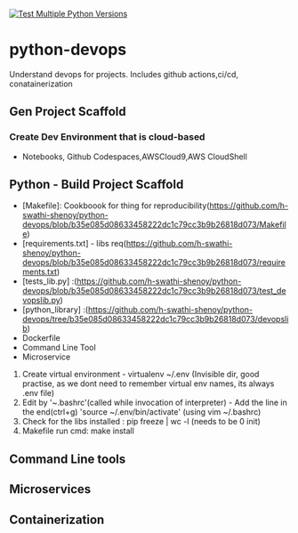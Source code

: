 [![Test Multiple Python Versions](https://github.com/h-swathi-shenoy/python-devops/actions/workflows/makefile.yml/badge.svg)](https://github.com/h-swathi-shenoy/python-devops/actions/workflows/makefile.yml)
# python-devops
Understand devops for projects. Includes github actions,ci/cd, conatainerization
## Gen Project Scaffold
### Create Dev Environment that is cloud-based
  -  Notebooks, Github Codespaces,AWSCloud9,AWS CloudShell
## Python - Build Project Scaffold
  - [Makefile]: Cookboook for thing for reproducibility(https://github.com/h-swathi-shenoy/python-devops/blob/b35e085d08633458222dc1c79cc3b9b26818d073/Makefile)
  - [requirements.txt] - libs req(https://github.com/h-swathi-shenoy/python-devops/blob/b35e085d08633458222dc1c79cc3b9b26818d073/requirements.txt)
  - [tests_lib.py] :(https://github.com/h-swathi-shenoy/python-devops/blob/b35e085d08633458222dc1c79cc3b9b26818d073/test_devopslib.py)
  - [python_library] :(https://github.com/h-swathi-shenoy/python-devops/tree/b35e085d08633458222dc1c79cc3b9b26818d073/devopslib)
  - Dockerfile
  - Command Line Tool
  - Microservice

1. Create virtual environment - virtualenv ~/.env (Invisible dir, good practise, as we dont need to remember virtual env names, its always .env file)
2. Edit by '~.bashrc'(called while invocation of interpreter) - Add the line in the end(ctrl+g) 'source ~/.env/bin/activate'
(using vim ~/.bashrc)
3. Check for the libs installed : pip freeze | wc -l (needs to be 0 init)
4. Makefile run cmd: make install
## Command Line tools
## Microservices
## Containerization
